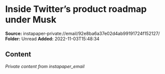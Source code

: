 # Inside Twitter’s product roadmap under Musk

**Source:** instapaper-private://email/92e8ba6a37e02d4ab99191724f152127/
**Folder:** Unread
**Added:** 2022-11-03T15:48:34




## Content
*Private content from instapaper_email*
